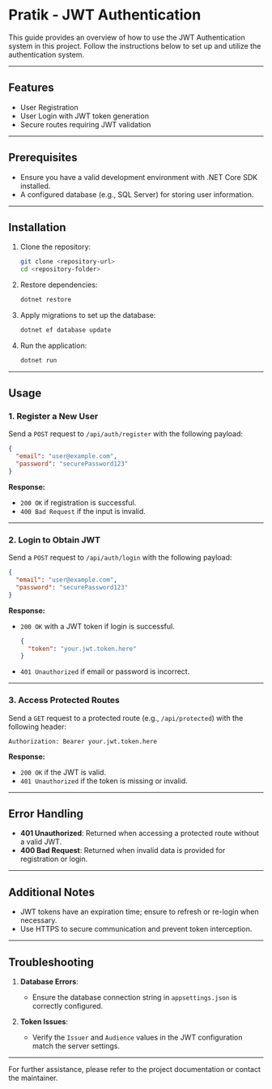 
# Pratik - JWT Authentication

This guide provides an overview of how to use the JWT Authentication system in this project. Follow the instructions below to set up and utilize the authentication system.

---

## Features

- User Registration
- User Login with JWT token generation
- Secure routes requiring JWT validation

---

## Prerequisites

- Ensure you have a valid development environment with .NET Core SDK installed.
- A configured database (e.g., SQL Server) for storing user information.

---

## Installation

1. Clone the repository:
   ```bash
   git clone <repository-url>
   cd <repository-folder>
   ```

2. Restore dependencies:
   ```bash
   dotnet restore
   ```

3. Apply migrations to set up the database:
   ```bash
   dotnet ef database update
   ```

4. Run the application:
   ```bash
   dotnet run
   ```

---

## Usage

### 1. Register a New User

Send a `POST` request to `/api/auth/register` with the following payload:
```json
{
  "email": "user@example.com",
  "password": "securePassword123"
}
```
**Response:**
- `200 OK` if registration is successful.
- `400 Bad Request` if the input is invalid.

---

### 2. Login to Obtain JWT

Send a `POST` request to `/api/auth/login` with the following payload:
```json
{
  "email": "user@example.com",
  "password": "securePassword123"
}
```
**Response:**
- `200 OK` with a JWT token if login is successful.
  ```json
  {
    "token": "your.jwt.token.here"
  }
  ```
- `401 Unauthorized` if email or password is incorrect.

---

### 3. Access Protected Routes

Send a `GET` request to a protected route (e.g., `/api/protected`) with the following header:
```
Authorization: Bearer your.jwt.token.here
```
**Response:**
- `200 OK` if the JWT is valid.
- `401 Unauthorized` if the token is missing or invalid.

---

## Error Handling

- **401 Unauthorized**: Returned when accessing a protected route without a valid JWT.
- **400 Bad Request**: Returned when invalid data is provided for registration or login.

---

## Additional Notes

- JWT tokens have an expiration time; ensure to refresh or re-login when necessary.
- Use HTTPS to secure communication and prevent token interception.

---

## Troubleshooting

1. **Database Errors**:
   - Ensure the database connection string in `appsettings.json` is correctly configured.

2. **Token Issues**:
   - Verify the `Issuer` and `Audience` values in the JWT configuration match the server settings.

---

For further assistance, please refer to the project documentation or contact the maintainer.
